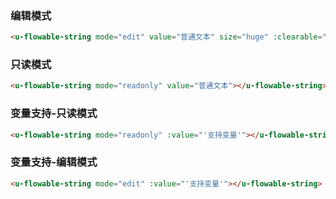 ### 编辑模式

``` html
<u-flowable-string mode="edit" value="普通文本" size="huge" :clearable="true" style="color:red"></u-flowable-string>
```

### 只读模式

``` html
<u-flowable-string mode="readonly" value="普通文本"></u-flowable-string>
```

### 变量支持-只读模式

``` html
<u-flowable-string mode="readonly" :value="'支持变量'"></u-flowable-string>
```

### 变量支持-编辑模式

``` html
<u-flowable-string mode="edit" :value="'支持变量'"></u-flowable-string>
```
